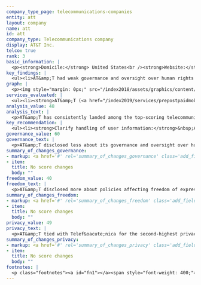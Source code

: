```yaml
---
company_type_page: telecommunications-companies
entity: att
layout: company
name: att
id: att
company_type: Telecommunications company
display: AT&T Inc.
telco: true
rank: 3
basic_information: | 
  <p><strong>Domicile:</strong> United States<br /><strong>Website:</strong> <a href="https://www.att.com">www.att.com</a><br /><strong>Download company report:</strong> <a href="/index2019/assets/static/download/ATT2019.pdf">English</a>&nbsp;</p>
key_findings: | 
  <ul><li>AT&amp;T had weak governance and oversight over human rights issues and ranked third among telecommunications companies, disclosing less about policies affecting privacy and freedom of expression than Telef&oacute;nica and Vodafone.</li><li>It had especially unclear disclosure of its network management policies, and offered zero-rating programs that undermine net neutrality.</li><li>AT&amp;T had relatively strong disclosure of policies affecting privacy but still did not disclose enough about its handling of user information.</li></ul>
graph: | 
  <p><img style="margin: 0px;" src="/index2018/assets/graphics/content/scores_company15.png" /></p>
services_evaluated: | 
  <ul><li><strong>AT&amp;T (<a href="/index2019/services/prepostpaidmobile/">Prepaid mobile</a>)</strong></li><li><strong>AT&amp;T (<a href="/index2019/services/prepostpaidmobile/">Postpaid mobile</a>)</strong></li><li><strong>AT&amp;T (<a href="/index2019/services/fixedbroadband/">Fixed-line broadband</a>)</strong></li></ul>
analysis_value: 48
analysis_text: | 
  <p>AT&amp;T has consistently landed among the top-scoring telecommunications companies in the RDR Index, but dropped to third place in this year&rsquo;s ranking, after Telef&oacute;nica and Vodafone.<a href="#fn1"><sup><strong>1</strong></sup></a> AT&amp;T is not a member of the Global Network Initiative (GNI)&mdash;the company did not join the multi-stakeholder organization in 2017 when many of its European telecommunications peers did&mdash;and has since lagged behind many GNI-member companies in key areas.<a href="#fn2"><sup><strong>2</strong></sup></a> It had weak governance and oversight over human rights issues as compared to GNI members. The company also fell short of disclosing policies affecting freedom of expression. Notably, AT&amp;T&rsquo;s network management policies and commitments were unclear: it committed to not prioritize certain types of network traffic over others, but also offered zero rating programs, a form of network discrimination which undermines net neutrality in practice.<a href="#fn3"><sup><strong>3</strong></sup></a> While it had relatively strong disclosure of policies affecting user privacy, it could be far more transparent about data collection, sharing, and retention policies and practices.<br /><br /></p><hr /><p><br /><strong>AT&amp;T Inc.</strong> provides telecommunications services in the United States and in Mexico, offering data and voice services to approximately 170 million wireless subscribers.<a href="#fn4"><sup><strong>4</strong></sup></a></p><p><strong>Market cap:</strong> USD 232.7 billion<a href="#fn5"><sup><strong>5</strong></sup></a><br /><strong>NYSE:</strong> T</p>
key_recommendation: | 
  <ul><li><strong>Clarify handling of user information:</strong>&nbsp;AT&amp;T should clarify what types of user information it collects, shares, and retains, and for what purposes.</li><li><strong>Commit to net neutrality in practice:</strong> AT&amp;T should affirm its commitment to upholding net neutrality principles by refraining from engaging in paid prioritization of traffic, including offering zero rating programs&mdash;a form of network discrimination that undermines net neutrality in practice.</li><li><strong>Clearly communicate security practices:</strong>&nbsp;AT&amp;T should clearly inform users about its policies for responding to data breaches.</li></ul>
governance_value: 60
governance_text: | 
  <p>AT&amp;T disclosed less about its governance and oversight over human rights issues than Telef&oacute;nica, Vodafone, Orange, and Telenor. It published a formal human rights policy that clearly articulates the company&rsquo;s commitment to upholding users&rsquo; freedom of expression and privacy rights (G1), but disclosed almost nothing about its human rights due diligence efforts that would enable the company to anticipate and mitigate harms (G4). AT&amp;T failed to disclose if it conducts risk assessments on existing products and services, its terms of service enforcement, or its use of automated decision-making and targeted advertising (G4). It also disclosed little evidence of stakeholder engagement on digital and human rights issues (G5). Like most companies in this Index, AT&amp;T failed to disclose much information about its grievance and remedy mechanisms for users to lodge complaints when they feel their freedom of expression or privacy has been violated by the company (G6).</p>
summary_of_changes_governance:
- markup: <a href='#' rel='summary_of_changes_governance' class='add_fieldset dashicons-before dashicons-plus'><span>Add fieldset</span></a>
- item:
  title: No score changes
  body: ""
freedom_value: 40
freedom_text: | 
  <p>AT&amp;T disclosed more about policies affecting freedom of expression than most other telecommunications companies evaluated, apart from Telef&oacute;nica and Vodafone&mdash;but still lacked transparency in key areas. It disclosed little to no information about actions it took to block content or restrict user accounts, either as a result of breaches to the company&rsquo;s own rules (F4) or from government or other types of third-party requests (F6, F7). While AT&amp;T was among only three telecommunications companies in the RDR Index to report any data about compliance with government demands (F6), it could be more transparent with users in this area. It also disclosed nothing about private requests to block content or deactivate accounts (F7).</p><p>The company&rsquo;s network management policies and practices were also unclear (F9). Following the repeal of the FCC&rsquo;s Open Internet Order in late 2017, AT&amp;T announced plans to move forward with paid prioritization for certain types of traffic&mdash;which directly undermines net neutrality&mdash;but also claimed it &ldquo;was not interested in creating fast lanes and slow lanes.&rdquo;<a href="#fn6"><sup><strong>6</strong></sup></a> In its public disclosure evaluated for the RDR Index, AT&amp;T committed to not prioritize certain types of network traffic over others, but at the same time offered a zero rating program, a form of network discrimination which undermines net neutrality in practice (F9). The company also disclosed almost nothing about its policies for handling government demands to shut down a network, although it did clarify that it would report the number of government requests to shut down its networks if it received such requests (F10).</p>
summary_of_changes_freedom:
- markup: <a href='#' rel='summary_of_changes_freedom' class='add_fieldset dashicons-before dashicons-plus'><span>Add fieldset</span></a>
- item:
  title: No score changes
  body: ""
privacy_value: 49
privacy_text: | 
  <p>AT&amp;T tied with Telef&oacute;nica for the second-highest privacy score after Deutsche Telekom. The company revealed more than all of its peers about its handling of government requests for user information (P10, P11) but lacked disclosure of its handling of user information (P3-P8). It revealed more about what types of user information it collects (P3), than about what it shares with whom (P4) and why (P5)&mdash;and revealed almost nothing about its data retention policies (P6). Like all telecommunications companies, AT&amp;T failed to indicate if it notifies users about government or other types of third-party requests for their information (P12). It also did not divulge the exact number of requests received for user data under Foreign Intelligence Surveillance Act (FISA) requests or National Security Letters (NSLs), or the actions it took in response to these requests, since it is prohibited by law from doing so.<a href="#fn7"><sup><strong>7</strong></sup></a></p><p>AT&amp;T was one of the few telecommunications companies to fully disclose its policies for securing user data (P13), and that it has a bug bounty program to help identify and remedy security vulnerabilities (P14). But the company lacked clarity about its policies for handling data breaches (P15).</p>
summary_of_changes_privacy:
- markup: <a href='#' rel='summary_of_changes_privacy' class='add_fieldset dashicons-before dashicons-plus'><span>Add fieldset</span></a>
- item:
  title: No score changes
  body: ""
footnotes: | 
  <p class="footnotes"><a id="fn1"></a><span style="font-weight: 400;">[1]</span> For AT&amp;T&rsquo;s performance in the 2018 Index, see: <a href="/index2018/companies/att">rankingdigitalrights.org/index2018/companies/att</a>&nbsp;</p><p class="footnotes"><a id="fn2"></a><span style="font-weight: 400;">[2]</span> The research period for the 2019 Index ran from January 13, 2018 to February 8, 2019. Policies that came into effect after February 8, 2019 were not evaluated in this Index.</p><p class="footnotes"><a id="fn3"></a><span style="font-weight: 400;">[3]</span> Sponsored Data, AT&amp;T, <a href="https://www.att.com/att/sponsoreddata/en/index.html">www.att.com/att/sponsoreddata/en/index.html</a>&nbsp;</p><p class="footnotes"><a id="fn4"></a><span style="font-weight: 400;">[4]</span> &ldquo;3Q 2018 AT&amp;T by the Numbers&rdquo; (AT&amp;T, 2018), <a href="https://www.att.com/Common/about_us/pdf/att_btn.pdf">www.att.com/Common/about_us/pdf/att_btn.pdf</a>&nbsp;</p><p class="footnotes"><a id="fn5"></a><span style="font-weight: 400;">[5]</span> Bloomberg Markets, Accessed April 18, 2019, <a href="https://www.bloomberg.com/quote/T:US">www.bloomberg.com/quote/T:US</a>&nbsp;</p><p class="footnotes"><a id="fn6"></a><span style="font-weight: 400;">[6]</span> Bob Quinn, &ldquo;Let&rsquo;s Take Action and Enact a Federal Consumer Bill of Rights,&rdquo; February 27, 2018,&nbsp;<a href="https://www.attpublicpolicy.com/consumer-broadband/lets-take-action-and-enact-a-federal-consumer-bill-of-rights/">www.attpublicpolicy.com/consumer-broadband/lets-take-action-and-enact-a-federal-consumer-bill-of-rights/</a>&nbsp;</p><p class="footnotes"><a id="fn7"></a><span style="font-weight: 400;">[7]</span> &ldquo;USA FREEDOM Act of 2015,&rdquo; Pub. L. No. 114&ndash;23 (2015), <a href="https://www.congress.gov/bill/114th-congress/house-bill/2048">www.congress.gov/bill/114th-congress/house-bill/2048</a>&nbsp;</p>
---
```

